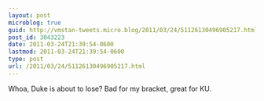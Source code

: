 ```yaml
---
layout: post
microblog: true
guid: http://vmstan-tweets.micro.blog/2011/03/24/51126130496905217.html
post_id: 3043223
date: 2011-03-24T21:39:54-0600
lastmod: 2011-03-24T21:39:54-0600
type: post
url: /2011/03/24/51126130496905217.html
---
```

Whoa, Duke is about to lose? Bad for my bracket, great for KU.
